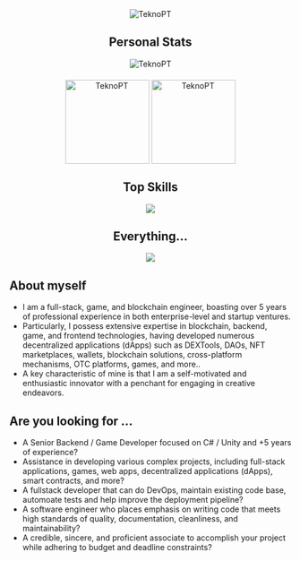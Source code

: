 <!-- Profile Stats -->
<div align="center" >
 <img src="https://github-readme-stats.vercel.app/api?username=teknopt&show_icons=true&theme=discord_old_blurple" alt="TeknoPT"/>
</div>

<div align="center" >
 <h2> Personal Stats </h2>
 <img src="https://github-profile-trophy.vercel.app/?username=teknopt&margin-w=15&margin-h=15&theme=gitdimmed" alt="TeknoPT"/>
</div>

<div align="center" style="margin-top: 20px" >
  <img align="center" src="https://streak-stats.demolab.com/?user=teknopt&theme=discord_old_blurple" alt="TeknoPT" height="150px" />
  <img align="center" src="https://github-readme-stats.vercel.app/api/top-langs/?username=teknopt&langs_count=8&layout=compact&theme=discord_old_blurple" alt="TeknoPT" height="150px"/>
</div>

<!-- Top Skills -->
<div align="center">
 <h2> Top Skills </h2>
  <a href="https://github.com/TeknoPT">
    <img src="https://skillicons.dev/icons?i=cs,dotnet,unity,svelte,tailwind,html,css,js,ts,postgres,git,github,docker," />
  </a>
</div>

<!-- All the tools and languages-->
<div align="center">
 <h2> Everything... </h2>
  <a href="https://github.com/TeknoPT">
    <img src="https://skillicons.dev/icons?i=js,ts,c,cs,java,rust,php,html,css,sass,svelte,angular,jquery,nodejs,express,laravel,dotnet,tailwind,bootstrap,mongodb,mysql,sqlite,git,github,visualstudio,vscode,figma,eclipse,powershell,linux,docker,unity,codepen,ps,py,svg,linkedin,stackoverflow,discord,kotlin,sql,godot,bash,arduino,postgres,androidstudio,mysql,cloudflare,githubactions,gradle,idea,ifps,md,raspberrypi,vercel,vite" />
  </a>
</div>

<!-- About myself -->
<div>
 <h2> About myself </h2>
 <div align="left" width="80%">
    <ul>
      <li>I am a full-stack, game, and blockchain engineer, boasting over 5 years of professional experience in both enterprise-level and startup ventures.</li>
      <li>Particularly, I possess extensive expertise in blockchain, backend, game, and frontend technologies, having developed numerous decentralized applications (dApps) such as DEXTools, DAOs, NFT marketplaces, wallets, blockchain solutions, cross-platform mechanisms, OTC platforms, games, and more..</li>
    <li>A key characteristic of mine is that I am a self-motivated and enthusiastic innovator with a penchant for engaging in creative endeavors.</li>
    </ul>
  </div>
</div>

<!-- Are you looking for ? -->
<div>
 <h2> Are you looking for ... </h2>
 <div align="left" width="80%">
    <ul>
      <li>A Senior Backend / Game Developer focused on C# / Unity and +5 years of experience?</li>
      <li>Assistance in developing various complex projects, including full-stack applications, games, web apps, decentralized applications (dApps), smart contracts, and more?</li>
      <li>A fullstack developer that can do DevOps, maintain existing code base, automoate tests and help improve the deployment pipeline?</li>
      <li>A software engineer who places emphasis on writing code that meets high standards of quality, documentation, cleanliness, and maintainability?</li>
      <li>A credible, sincere, and proficient associate to accomplish your project while adhering to budget and deadline constraints?</li>
    </ul>
  </div>
</div>
